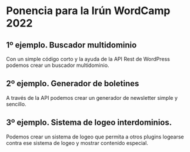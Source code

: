 # Ponencia para la Irún WordCamp 2022
## 1º ejemplo. Buscador multidominio
Con un simple código corto y la ayuda de la API Rest de WordPress podemos crear un buscador multidominio.

## 2º ejemplo. Generador de boletines
A través de la API podemos crear un generador de newsletter simple y sencillo.

## 3º ejemplo. Sistema de logeo interdominios.
Podemos crear un sistema de logeo que permita a otros plugins logearse contra ese sistema de logeo y mostrar contenido especial.
